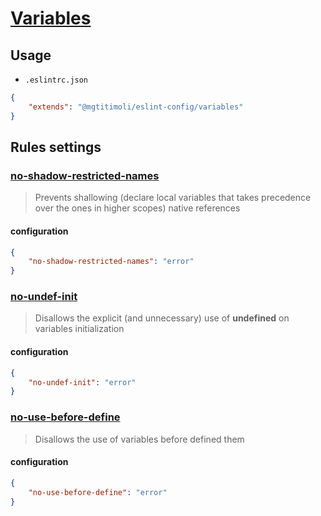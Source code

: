 # [Variables](http://eslint.org/docs/rules/#variables)

## Usage

- `.eslintrc.json`

```json
{
    "extends": "@mgtitimoli/eslint-config/variables"
}
```

## Rules settings

### [no-shadow-restricted-names](http://eslint.org/docs/rules/no-shadow-restricted-names)

> Prevents shallowing (declare local variables that takes precedence over the ones in higher scopes) native references

#### configuration

```json
{
    "no-shadow-restricted-names": "error"
}
```

### [no-undef-init](http://eslint.org/docs/rules/no-undef-init)

> Disallows the explicit (and unnecessary) use of **undefined** on variables initialization

#### configuration

```json
{
    "no-undef-init": "error"
}
```

### [no-use-before-define](http://eslint.org/docs/rules/no-use-before-define)

> Disallows the use of variables before defined them

#### configuration

```json
{
    "no-use-before-define": "error"
}
```
